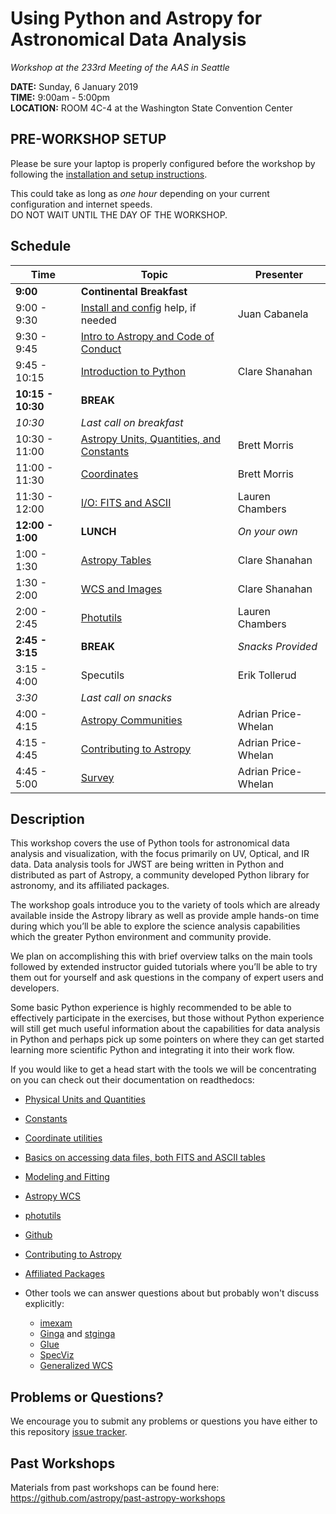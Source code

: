 Using Python and Astropy for Astronomical Data Analysis
================================================================
*Workshop at the 233rd Meeting of the AAS in Seattle*

**DATE:** Sunday, 6 January 2019  
**TIME:** 9:00am - 5:00pm  
**LOCATION:** ROOM 4C-4 at the Washington State Convention Center

## PRE-WORKSHOP SETUP
Please be sure your laptop is properly configured before the workshop by following the
[installation and setup instructions](00-Install_and_Setup).

This could take as long as *one hour* depending on your current configuration and internet speeds.  
DO NOT WAIT UNTIL THE DAY OF THE WORKSHOP.

## Schedule
| Time              | Topic    | Presenter |
|-------------------|----------|-----------|
|**9:00** | **Continental Breakfast** | |
|9:00 - 9:30    | [Install and config](00-Install_and_Setup) help, if needed  | Juan Cabanela |
|9:30 - 9:45 | [Intro to Astropy and Code of Conduct](01-IntroCoC) |  |
|9:45 - 10:15   | [Introduction to Python](02-PythonIntro) |  Clare Shanahan|
|**10:15 - 10:30**  |  **BREAK** |  |
|*10:30* | *Last call on breakfast* | |
|10:30 - 11:00  | [Astropy Units, Quantities, and Constants](03-UnitsQuantities) | Brett Morris  |
|11:00 - 11:30 | [Coordinates](04-Coordinates) | Brett Morris |
|11:30 - 12:00 | [I/O: FITS and ASCII](05-FITS) | Lauren Chambers |
|**12:00 - 1:00**| **LUNCH** | *On your own* |
|1:00 - 1:30 | [Astropy Tables](06-Tables)| Clare Shanahan|
|1:30 - 2:00 | [WCS and Images](08-WCS) | Clare Shanahan|
|2:00 - 2:45 | [Photutils](09-Photutils) | Lauren Chambers |
**2:45 - 3:15** | **BREAK** | *Snacks Provided* |
|3:15 - 4:00 | Specutils | Erik Tollerud |
|*3:30* | *Last call on snacks* | |
|4:00 - 4:15 | [Astropy Communities](10-WrapUp) | Adrian Price-Whelan |
|4:15 - 4:45 | [Contributing to Astropy](10-WrapUp) | Adrian Price-Whelan |
|4:45 - 5:00 | [Survey](10-WrapUp) | Adrian Price-Whelan |

## Description
This workshop covers the use of Python tools for astronomical data analysis and visualization, with the focus primarily
on UV, Optical, and IR data. Data analysis tools for JWST are being written in Python and distributed as part of Astropy,
a community developed Python library for astronomy,  and its affiliated packages.

The workshop goals introduce you to the variety of tools which are already available inside the Astropy library as
well as provide ample hands-on time during which you’ll be able to explore the science analysis capabilities which the
greater Python environment and community provide.

We plan on accomplishing this with brief overview talks on the main tools followed by extended instructor guided tutorials
where you’ll be able to try them out for yourself and ask questions in the company of expert users and developers.  

Some basic Python experience is highly recommended to be able to effectively participate in the exercises,
but those without Python experience will still get much useful information about the capabilities for data analysis in
Python and perhaps pick up some pointers on where they can get started learning more scientific Python and integrating
it into their work flow.

If you would like to get a head start with the tools we will be concentrating on you can check out their documentation on readthedocs:

* [Physical Units and Quantities](http://docs.astropy.org/en/stable/units/index.html)
* [Constants](http://docs.astropy.org/en/stable/constants/index.html)
* [Coordinate utilities](http://docs.astropy.org/en/stable/coordinates/index.html)
* [Basics on accessing data files, both FITS and ASCII tables](http://docs.astropy.org/en/stable/io/unified.html)
* [Modeling and Fitting](http://docs.astropy.org/en/stable/modeling/index.html)
* [Astropy WCS](http://docs.astropy.org/en/stable/wcs/index.html)
* [photutils](http://photutils.readthedocs.io/)
* [Github](https://guides.github.com/activities/hello-world/)
* [Contributing to Astropy](http://docs.astropy.org/en/stable/development/workflow/development_workflow.html)
* [Affiliated Packages](http://www.astropy.org/affiliated/)

* Other tools we can answer questions about but probably won't discuss explicitly:
  * [imexam](http://imexam.readthedocs.io/)
  * [Ginga](http://ginga.readthedocs.io/) and [stginga](http://stginga.readthedocs.io/)
  * [Glue](http://glueviz.org/)
  * [SpecViz](http://specviz.readthedocs.io/en/latest/)
  * [Generalized WCS](http://gwcs.readthedocs.io/en/stable/)

## Problems or Questions?

We encourage you to submit any problems or questions you have either to this repository [issue tracker](https://github.com/astropy/astropy-workshop/issues).

## Past Workshops

Materials from past workshops can be found here:
https://github.com/astropy/past-astropy-workshops
